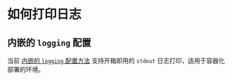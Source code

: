 # 如何打印日志


## 内嵌的 `logging` 配置

当前 [内嵌的 `logging` 配置方法](../src/api/zealot/settings/utils.py) 支持开箱即用的 `stdout` 日志打印，适用于容器化部署的环境。